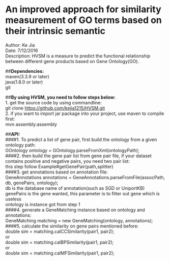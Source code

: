 # An improved approach for similarity measurement of GO terms based on their intrinsic semantic  
Author: Ke Jia  
Date: 7/12/2016  
Description: HVSM is a measure to predict the functional relationship between different gene products based on Gene Ontology(GO).  

##__Dependencies:__  
	maven(3.3.9 or later)  
	java(1.8.0 or later)  
	git  

##__By using HVSM, you need to follow steps below:__  
	1. get the source code by using commandline:   
		git clone https://github.com/kejia1215/HVSM.git  
	2. if you want to import jar package into your project, use maven to compile first:  
		mvn assembly:assembly  

##__API:__  
	####1. To predict a list of gene pair, first build the ontology from a given ontology path:  
		GOntology ontology = GOntology.parseFromXml(ontologyPath);  
	####2. then build the gene pair list from gene pair file, if your dataset contains positive and negative pairs, you need two pair list:  
		this step follow Example#getGenePair(path,splitter)  
	####3. get annotations based on annotation file:  
		GeneAnnotations annotations = GeneAnnotations.parseFromFile(assocPath, db, genePairs, ontology);  
		db is the database name of annotation(such as SGD or UniportKB)  
		genePairs is the gene wanted, this parameter is to filter out gene which is useless  
		ontology is instance got from step 1  
	####4. generate a GeneMatching instance based on ontology and annotations:  
		GeneMatching matching = new GeneMatching(ontology, annotations);  
	####5. calculate the similarity on gene pairs mentioned before:  
		double sim = matching.calCCSimilarity(pair1, pair2);  
		or  
		double sim = matching.calBPSimilarity(pair1, pair2);  
		or  
		double sim = matching.calMFSimilarity(pair1, pair2);  
